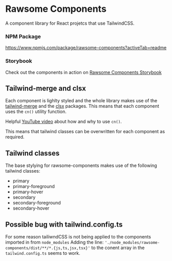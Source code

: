 # Rawsome Components

A component library for React projetcs that use TailwindCSS.

### NPM Package
https://www.npmjs.com/package/rawsome-components?activeTab=readme

### Storybook

Check out the components in action on [Rawsome Components Storybook](https://rawsome-components.vercel.app/?path=/docs/introduction--docs)

## Tailwind-merge and clsx

Each component is lighlty styled and the whole library makes use of the [tailwind-merge](https://www.npmjs.com/package/tailwind-merge) and the [clsx](https://www.npmjs.com/package/clsx) packages. This means that each component uses the `cn()` utility function.

Helpful [YouTube video](https://www.youtube.com/watch?v=re2JFITR7TI) about how and why to use `cn()`.

This means that tailwind classes can be overwritten for each component as required.

## Tailwind classes

The base stylying for rawsome-components makes use of the following tailwind classes:
- primary
- primary-foreground
- primary-hover
- secondary
- secondary-foreground
- secondary-hover

## Possible bug with tailwind.config.ts

For some reason tailiwndCSS is not being applied to the components imported in from `node_modules`
Adding the line:
`'./node_modules/rawsome-components/dist/**/*.{js,ts,jsx,tsx}'`
to the conent array in the `tailwind.config.ts` seems to work.